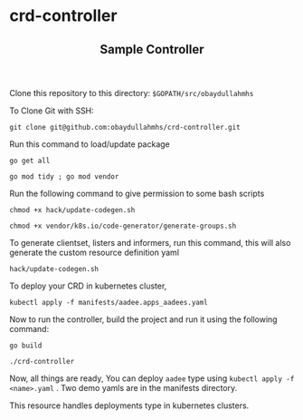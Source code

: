# crd-controller
<html>
   <head>
      <meta http-equiv="Content-Type" content="text/html; charset=utf-8"/>
   </head>
   <body>
      <article id="0c4d8c73-c693-4414-aa53-27756e4904e6" class="page sans">
         <header>
            <h1 class="page-title">Sample Controller</h1>
         </header>
         <div class="page-body">
            <p id="2bb63bb3-4d85-4f14-a113-39e0817b3a32" class="">Clone this repository to this directory: <code>$GOPATH/src/obaydullahmhs</code></p>
            <p id="6e095295-5470-45f7-a60e-8219836c75c2" class="">To Clone Git with SSH: </p>
            <pre id="30609f9b-4e16-479b-b818-a1d9aca82055" class="code"><code>git clone git@github.com:obaydullahmhs/crd-controller.git</code></pre>
            <p id="2af473c3-b5d2-43aa-afa9-fbca65e53839" class="">Run this command to load/update package</p>
            <p id="8302f342-40cd-459d-8f6d-7b2425ef02a1" class=""> <code>go get all</code></p>
            <p id="edba26fd-c55d-41c4-882d-d979e7341870" class=""> <code>go mod tidy ; go mod vendor</code> </p>
            <p id="4a49a014-e2c7-4c72-8ad5-23696dc4a785" class=""></p>
            <p id="23276095-daf5-468a-92b9-c4d8bab6bac2" class="">Run the following command to give permission to some bash scripts</p>
            <p id="0ef15e16-9073-4b10-9f84-4e3f3e876e1f" class=""> <code>chmod +x hack/update-codegen.sh</code></p>
            <p id="83cf4ced-fbb4-4f55-a696-03496586c160" class=""> <code>chmod +x vendor/k8s.io/code-generator/generate-groups.sh</code> </p>
            <p id="897bd0d7-c519-4f58-b866-9ced84ed88dd" class=""></p>
            <p id="6412f1a3-a1b2-403e-9a88-a955af3ff265" class="">To generate clientset, listers and informers, run this command, this will also generate the custom resource definition yaml</p>
            <p id="f8bf07d4-98d6-46e5-9522-a570dfe598b7" class=""> <code>hack/update-codegen.sh</code> </p>
            <p id="7d80c32a-4943-4fab-a4c3-82dfe42bbec8" class=""></p>
            <p id="f251e647-d2af-4e67-92aa-5478b4bf238b" class="">To deploy your CRD in kubernetes cluster,</p>
            <p id="557e3401-1891-4cdf-a7c6-f6a156932cf1" class=""> <code>kubectl apply -f manifests/aadee.apps_aadees.yaml</code></p>
            <p id="8d7ca5ba-082b-440e-85d2-6ab3f1a441d1" class=""></p>
            <p id="e29eb70b-acc8-4a47-ab2e-f5e9873a551b" class="">Now to run the controller, build the project and run it using the following command:</p>
            <p id="a1f24ef8-658f-4274-8239-20db37c31d18" class=""><code>go build</code></p>
            <p id="aa322125-7b57-437e-ba1d-eac76dde03e1" class=""><code>./crd-controller</code></p>
            <p id="ccd6932d-ac80-43a7-86ad-dbdac8aa1dfb" class="">Now, all things are ready, You can deploy <code>aadee</code> type using <code>kubectl apply -f &lt;name&gt;.yaml</code> . Two demo yamls are in the manifests directory.</p>
            <p id="7519bc28-5888-4f31-932b-09e3f8c8901e" class="">This resource handles deployments type in kubernetes clusters.</p>
         </div>
      </article>
   </body>
</html>

